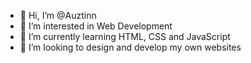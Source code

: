 - 👋 Hi, I’m @Auztinn
- 👀 I’m interested in Web Development
- 🌱 I’m currently learning HTML, CSS and JavaScript
- 💞️ I’m looking to design and develop my own websites

<!---
Auztinn/Auztinn is a ✨ special ✨ repository because its `README.md` (this file) appears on your GitHub profile.
You can click the Preview link to take a look at your changes.
--->
